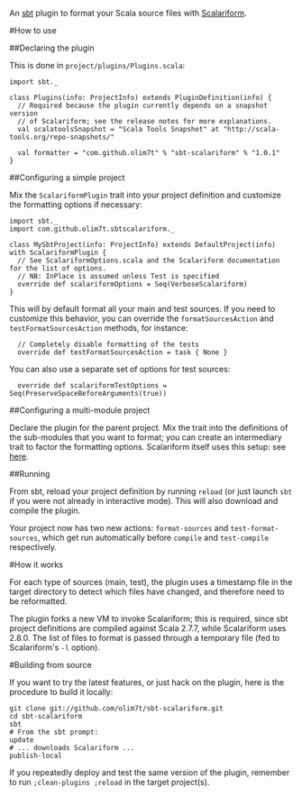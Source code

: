 An [sbt](http://code.google.com/p/simple-build-tool/) plugin to format your Scala source files with [Scalariform](http://github.com/mdr/scalariform).

#How to use

##Declaring the plugin

This is done in `project/plugins/Plugins.scala`:

	import sbt._
	
	class Plugins(info: ProjectInfo) extends PluginDefinition(info) {
	  // Required because the plugin currently depends on a snapshot version
	  // of Scalariform; see the release notes for more explanations.
	  val scalatoolsSnapshot = "Scala Tools Snapshot" at "http://scala-tools.org/repo-snapshots/"
	  
	  val formatter = "com.github.olim7t" % "sbt-scalariform" % "1.0.1"
	}

##Configuring a simple project

Mix the `ScalariformPlugin` trait into your project definition and customize the formatting options if necessary:

	import sbt._
	import com.github.olim7t.sbtscalariform._
	
	class MySbtProject(info: ProjectInfo) extends DefaultProject(info) with ScalariformPlugin {
	  // See ScalariformOptions.scala and the Scalariform documentation for the list of options.
	  // NB: InPlace is assumed unless Test is specified
	  override def scalariformOptions = Seq(VerboseScalariform)
	}

This will by default format all your main and test sources. If you need to customize this behavior, you can override the `formatSourcesAction` and `testFormatSourcesAction` methods, for instance:

	  // Completely disable formatting of the tests
	  override def testFormatSourcesAction = task { None }

You can also use a separate set of options for test sources:

	  override def scalariformTestOptions = Seq(PreserveSpaceBeforeArguments(true))

##Configuring a multi-module project

Declare the plugin for the parent project. Mix the trait into the definitions of the sub-modules that you want to format; you can create an intermediary trait to factor the formatting options. Scalariform itself uses this setup: see [here](http://github.com/mdr/scalariform/blob/master/project/build/Project.scala#L6).

##Running

From sbt, reload your project definition by running `reload` (or just launch `sbt` if you were not already in interactive mode). This will also download and compile the plugin.

Your project now has two new actions: `format-sources` and `test-format-sources`, which get run automatically before `compile` and `test-compile` respectively.

#How it works

For each type of sources (main, test), the plugin uses a timestamp file in the target directory to detect which files have changed, and therefore need to be reformatted.

The plugin forks a new VM to invoke Scalariform; this is required, since sbt project definitions are compiled against Scala 2.7.7, while Scalariform uses 2.8.0. The list of files to format is passed through a temporary file (fed to Scalariform's `-l` option).

#Building from source

If you want to try the latest features, or just hack on the plugin, here is the procedure to build it locally:

    git clone git://github.com/olim7t/sbt-scalariform.git
    cd sbt-scalariform
    sbt
    # From the sbt prompt:
    update
    # ... downloads Scalariform ...
    publish-local

If you repeatedly deploy and test the same version of the plugin, remember to run `;clean-plugins ;reload` in the target project(s).

